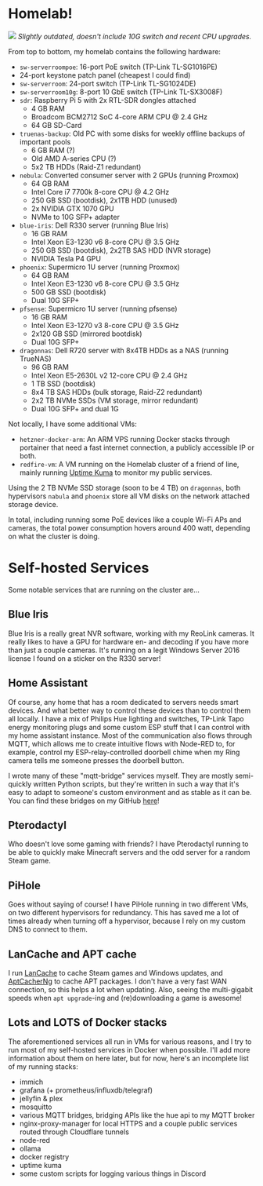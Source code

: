 # Homelab!

![](/assets/homelab-rack.png)
_Slightly outdated, doesn't include 10G switch and recent CPU upgrades._

From top to bottom, my homelab contains the following hardware:
- `sw-serverroompoe`: 16-port PoE switch (TP-Link TL-SG1016PE)
- 24-port keystone patch panel (cheapest I could find)
- `sw-serverroom`: 24-port switch (TP-Link TL-SG1024DE)
- `sw-serverroom10g`: 8-port 10 GbE switch (TP-Link TL-SX3008F)
- `sdr`: Raspberry Pi 5 with 2x RTL-SDR dongles attached
  - 4 GB RAM
  - Broadcom BCM2712 SoC 4-core ARM CPU @ 2.4 GHz
  - 64 GB SD-Card
- `truenas-backup`: Old PC with some disks for weekly offline backups of important pools
  - 6 GB RAM (?)
  - Old AMD A-series CPU (?)
  - 5x2 TB HDDs (Raid-Z1 redundant)
- `nebula`: Converted consumer server with 2 GPUs (running Proxmox)
  - 64 GB RAM
  - Intel Core i7 7700k 8-core CPU @ 4.2 GHz
  - 250 GB SSD (bootdisk), 2x1TB HDD (unused)
  - 2x NVIDIA GTX 1070 GPU
  - NVMe to 10G SFP+ adapter
- `blue-iris`: Dell R330 server (running Blue Iris)
  - 16 GB RAM
  - Intel Xeon E3-1230 v6 8-core CPU @ 3.5 GHz
  - 250 GB SSD (bootdisk), 2x2TB SAS HDD (NVR storage)
  - NVIDIA Tesla P4 GPU
- `phoenix`: Supermicro 1U server (running Proxmox)
  - 64 GB RAM
  - Intel Xeon E3-1230 v6 8-core CPU @ 3.5 GHz
  - 500 GB SSD (bootdisk)
  - Dual 10G SFP+
- `pfsense`: Supermicro 1U server (running pfsense)
  - 16 GB RAM
  - Intel Xeon E3-1270 v3 8-core CPU @ 3.5 GHz
  - 2x120 GB SSD (mirrored bootdisk)
  - Dual 10G SFP+
- `dragonnas`: Dell R720 server with 8x4TB HDDs as a NAS (running TrueNAS)
  - 96 GB RAM
  - Intel Xeon E5-2630L v2 12-core CPU @ 2.4 GHz
  - 1 TB SSD (bootdisk)
  - 8x4 TB SAS HDDs (bulk storage, Raid-Z2 redundant)
  - 2x2 TB NVMe SSDs (VM storage, mirror redundant)
  - Dual 10G SFP+ and dual 1G

Not locally, I have some additional VMs:
- `hetzner-docker-arm`: An ARM VPS running Docker stacks through portainer that need a fast internet connection, a publicly accessible IP or both.
- `redfire-vm`: A VM running on the Homelab cluster of a friend of line, mainly running [Uptime Kuma](https://uptime.kuma.pet/) to monitor my public services.

Using the 2 TB NVMe SSD storage (soon to be 4 TB) on `dragonnas`, both hypervisors `nabula` and `phoenix` store
all VM disks on the network attached storage device.

In total, including running some PoE devices like a couple Wi-Fi APs and cameras, the total power consumption hovers
around 400 watt, depending on what the cluster is doing.

# Self-hosted Services
Some notable services that are running on the cluster are...

## Blue Iris
Blue Iris is a really great NVR software, working with my ReoLink cameras. It really likes to have a GPU for
hardware en- and decoding if you have more than just a couple cameras. It's running on a legit
Windows Server 2016 license I found on a sticker on the R330 server!

## Home Assistant
Of course, any home that has a room dedicated to servers needs smart devices. And what better way to control these
devices than to control them all locally. I have a mix of Philips Hue lighting and switches, TP-Link Tapo energy
monitoring plugs and some custom ESP stuff that I can control with my home assistant instance. Most of the
communication also flows through MQTT, which allows me to create intuitive flows with Node-RED to, for example,
control my ESP-relay-controlled doorbell chime when my Ring camera tells me someone presses the doorbell button.

I wrote many of these "mqtt-bridge" services myself. They are mostly semi-quickly written Python scripts, but
they're written in such a way that it's easy to adapt to someone's custom environment and as stable as it can be.
You can find these bridges on my GitHub [here](https://github.com/search?q=owner%3AWouterGritter+mqtt-bridge&type=repositories)!

## Pterodactyl
Who doesn't love some gaming with friends? I have Pterodactyl running to be able to quickly make Minecraft servers
and the odd server for a random Steam game.

## PiHole
Goes without saying of course! I have PiHole running in two different VMs, on two different hypervisors for redundancy.
This has saved me a lot of times already when turning off a hypervisor, because I rely on my custom DNS to connect to them.

## LanCache and APT cache
I run [LanCache](https://lancache.net/) to cache Steam games and Windows updates, and [AptCacherNg](https://wiki.debian.org/AptCacherNg)
to cache APT packages. I don't have a very fast WAN connection, so this helps a lot when updating. Also, seeing the multi-gigabit
speeds when `apt upgrade`-ing and (re)downloading a game is awesome!

## Lots and LOTS of Docker stacks
The aforementioned services all run in VMs for various reasons, and I try to run most of my self-hosted services
in Docker when possible. I'll add more information about them on here later, but for now, here's an incomplete list
of my running stacks:
- immich
- grafana (+ prometheus/influxdb/telegraf)
- jellyfin & plex
- mosquitto
- various MQTT bridges, bridging APIs like the hue api to my MQTT broker
- nginx-proxy-manager for local HTTPS and a couple public services routed through Cloudflare tunnels
- node-red
- ollama
- docker registry
- uptime kuma
- some custom scripts for logging various things in Discord
